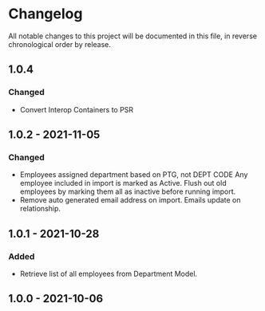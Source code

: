 # Changelog

All notable changes to this project will be documented in this file, in reverse chronological order by release.

## 1.0.4
### Changed
- Convert Interop Containers to PSR

## 1.0.2 - 2021-11-05
### Changed
- Employees assigned department based on PTG, not DEPT CODE
Any employee included in import is marked as Active.  Flush out old
employees by marking them all as inactive before running import.
- Remove auto generated email address on import.  Emails update on
relationship.

## 1.0.1 - 2021-10-28
### Added
- Retrieve list of all employees from Department Model.

## 1.0.0 - 2021-10-06